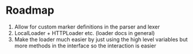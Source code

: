 # Roadmap

1. Allow for custom marker definitions in the parser and lexer
2. LocalLoader + HTTPLoader etc. (loader docs in general)
3. Make the loader much easier by just using the high level variables but more
   methods in the interface so the interaction is easier
